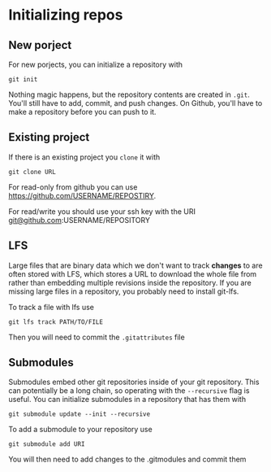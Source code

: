 
# Initializing repos

## New porject

For new porjects, you can initialize a repository with

```
git init
```

Nothing magic happens, but the repository contents are created in `.git`. You'll still have to
add, commit, and push changes. On Github, you'll have to make a repository before you can push to it.

## Existing project

If there is an existing project you `clone` it with

```
git clone URL
```

For read-only from github you can use https://github.com/USERNAME/REPOSTIRY.

For read/write you should use your ssh key with the URI git@github.com:USERNAME/REPOSITORY


## LFS

Large files that are binary data which we don't want to track **changes** to are often stored with LFS, which
stores a URL to download the whole file from rather than embedding multiple revisions inside the repository. If
you are missing large files in a repository, you probably need to install git-lfs.

To track a file with lfs use

```
git lfs track PATH/TO/FILE
```

Then you will need to commit the `.gitattributes` file

## Submodules

Submodules embed other git repositories inside of your git repository. This can potentially be a long chain, so
operating with the `--recursive` flag is useful. You can initialize submodules in a repository that has them with

```
git submodule update --init --recursive
```

To add a submodule to your repository use

```
git submodule add URI
```

You will then need to add changes to the .gitmodules and commit them

